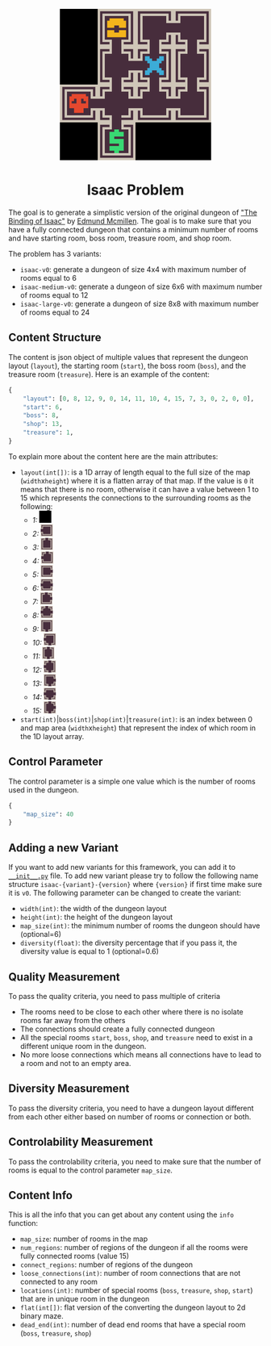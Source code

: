 <p align="center">
	<img height="300px" src="../../../images/isaac/example.png"/>
</p>
<h1 align="center">
Isaac Problem
</h1>

The goal is to generate a simplistic version of the original dungeon of ["The Binding of Isaac"](https://store.steampowered.com/app/113200/The_Binding_of_Isaac/) by [Edmund Mcmillen](https://x.com/edmundmcmillen). The goal is to make sure that you have a fully connected dungeon that contains a minimum number of rooms and have starting room, boss room, treasure room, and shop room.

The problem has 3 variants:
- `isaac-v0`: generate a dungeon of size 4x4 with maximum number of rooms equal to 6
- `isaac-medium-v0`: generate a dungeon of size 6x6 with maximum number of rooms equal to 12
- `isaac-large-v0`: generate a dungeon of size 8x8 with maximum number of rooms equal to 24

## Content Structure
The content is json object of multiple values that represent the dungeon layout (`layout`), the starting room (`start`), the boss room (`boss`), and the treasure room (`treasure`). Here is an example of the content:
```python
{
    "layout": [0, 8, 12, 9, 0, 14, 11, 10, 4, 15, 7, 3, 0, 2, 0, 0],
    "start": 6,
    "boss": 8,
    "shop": 13,
    "treasure": 1,
}
```
To explain more about the content here are the main attributes:
- `layout(int[])`: is a 1D array of length equal to the full size of the map (`width`x`height`) where it is a flatten array of that map. If the value is `0` it means that there is no room, otherwise it can have a value between 1 to 15 which represents the connections to the surrounding rooms as the following:
    - *1:* <img width="24px" src="images/room_1.png"/>
    - *2:* <img width="24px" src="images/room_2.png"/>
    - *3:* <img width="24px" src="images/room_3.png"/>
    - *4:* <img width="24px" src="images/room_4.png"/>
    - *5:* <img width="24px" src="images/room_5.png"/>
    - *6:* <img width="24px" src="images/room_6.png"/>
    - *7:* <img width="24px" src="images/room_7.png"/>
    - *8:* <img width="24px" src="images/room_8.png"/>
    - *9:* <img width="24px" src="images/room_9.png"/>
    - *10:* <img width="24px" src="images/room_10.png"/>
    - *11:* <img width="24px" src="images/room_11.png"/>
    - *12:* <img width="24px" src="images/room_12.png"/>
    - *13:* <img width="24px" src="images/room_13.png"/>
    - *14:* <img width="24px" src="images/room_14.png"/>
    - *15:* <img width="24px" src="images/room_15.png"/>
- `start(int)`|`boss(int)`|`shop(int)`|`treasure(int)`: is an index between 0 and map area (`width`x`height`) that represent the index of which room in the 1D layout array.

## Control Parameter
The control parameter is a simple one value which is the number of rooms used in the dungeon.
```python
{
    "map_size": 40
}
```

## Adding a new Variant
If you want to add new variants for this framework, you can add it to [`__init__.py`](https://github.com/amidos2006/pcg_benchmark/blob/main/pcg_benchmark/probs/isaac/__init__.py) file. To add new variant please try to follow the following name structure `isaac-{variant}-{version}` where `{version}` if first time make sure it is `v0`. The following parameter can be changed to create the variant:
- `width(int)`: the width of the dungeon layout
- `height(int)`: the height of the dungeon layout
- `map_size(int)`: the minimum number of rooms the dungeon should have (optional=6)
- `diversity(float)`: the diversity percentage that if you pass it, the diversity value is equal to 1 (optional=0.6)

## Quality Measurement
To pass the quality criteria, you need to pass multiple of criteria
- The rooms need to be close to each other where there is no isolate rooms far away from the others
- The connections should create a fully connected dungeon
- All the special rooms `start`, `boss`, `shop`, and `treasure` need to exist in a different unique room in the dungeon.
- No more loose connections which means all connections have to lead to a room and not to an empty area.

## Diversity Measurement
To pass the diversity criteria, you need to have a dungeon layout different from each other either based on number of rooms or connection or both.

## Controlability Measurement
To pass the controlability criteria, you need to make sure that the number of rooms is equal to the control parameter `map_size`.

## Content Info
This is all the info that you can get about any content using the `info` function:
- `map_size`: number of rooms in the map
- `num_regions`: number of regions of the dungeon if all the rooms were fully connected rooms (value 15)
- `connect_regions`: number of regions of the dungeon
- `loose_connections(int)`: number of room connections that are not connected to any room
- `locations(int)`: number of special rooms (`boss`, `treasure`, `shop`, `start`) that are in unique room in the dungeon 
- `flat(int[])`: flat version of the converting the dungeon layout to 2d binary maze.
- `dead_end(int)`: number of dead end rooms that have a special room (`boss`, `treasure`, `shop`)